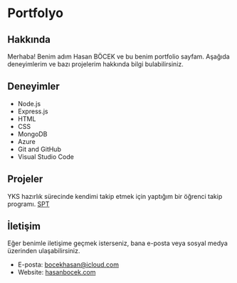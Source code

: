 # Portfolyo

## Hakkında

Merhaba! Benim adım Hasan BÖCEK ve bu benim portfolio sayfam. Aşağıda deneyimlerim ve bazı projelerim hakkında bilgi bulabilirsiniz.

## Deneyimler

- Node.js
- Express.js
- HTML
- CSS
- MongoDB
- Azure
- Git and GitHub
- Visual Studio Code

## Projeler

YKS hazırlık sürecinde kendimi takip etmek için yaptığım bir öğrenci takip programı. [SPT](https://github.com/HaB0612/hasanbocek.com)

## İletişim

Eğer benimle iletişime geçmek isterseniz, bana e-posta veya sosyal medya üzerinden ulaşabilirsiniz.

- E-posta: bocekhasan@icloud.com
- Website: [hasanbocek.com](https://hasanbocek.com/)
